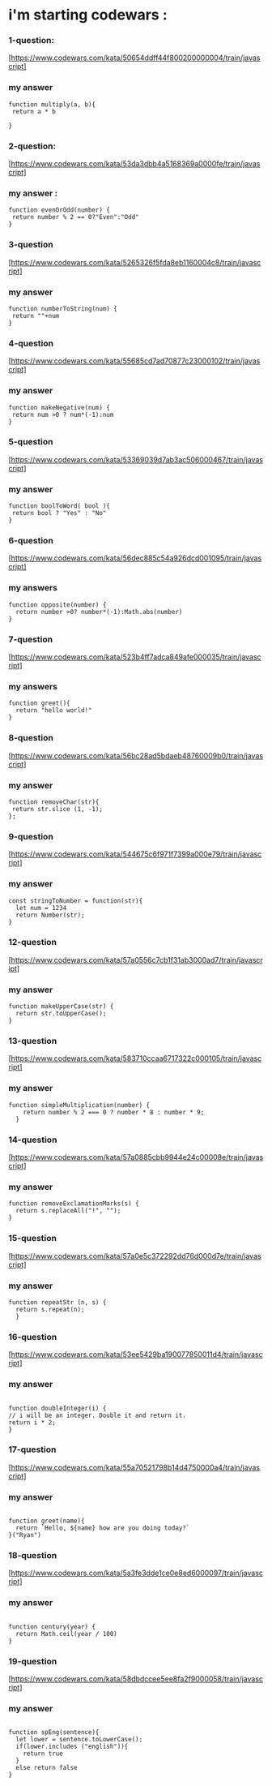 # i'm starting codewars :

### 1-question:
[https://www.codewars.com/kata/50654ddff44f800200000004/train/javascript]


### my answer

``` 
function multiply(a, b){
 return a * b
  
} 
```


### 2-question: 
[https://www.codewars.com/kata/53da3dbb4a5168369a0000fe/train/javascript]
### my answer :

```
function evenOrOdd(number) {
 return number % 2 == 0?"Even":"Odd"
}
```

### 3-question

[https://www.codewars.com/kata/5265326f5fda8eb1160004c8/train/javascript]

### my answer 

```
function numberToString(num) {
 return ""+num
}
```

### 4-question

[https://www.codewars.com/kata/55685cd7ad70877c23000102/train/javascript]

### my answer 

```
function makeNegative(num) {
 return num >0 ? num*(-1):num 
}
```

### 5-question
[https://www.codewars.com/kata/53369039d7ab3ac506000467/train/javascript]
### my answer

```
function boolToWord( bool ){
 return bool ? "Yes" : "No"
}
```

### 6-question
[https://www.codewars.com/kata/56dec885c54a926dcd001095/train/javascript]

### my answers
```
function opposite(number) {
  return number >0? number*(-1):Math.abs(number)
}
```

### 7-question
[https://www.codewars.com/kata/523b4ff7adca849afe000035/train/javascript]

### my answers

```
function greet(){
  return "hello world!"
}
```

### 8-question

[https://www.codewars.com/kata/56bc28ad5bdaeb48760009b0/train/javascript]

### my answer

```
function removeChar(str){
 return str.slice (1, -1);
};
```

### 9-question

[https://www.codewars.com/kata/544675c6f971f7399a000e79/train/javascript]

### my answer

```
const stringToNumber = function(str){
  let num = 1234
  return Number(str);
}

```

### 12-question

[https://www.codewars.com/kata/57a0556c7cb1f31ab3000ad7/train/javascript]

### my answer 

```
function makeUpperCase(str) {
  return str.toUpperCase();
}

```

### 13-question 

[https://www.codewars.com/kata/583710ccaa6717322c000105/train/javascript]

### my answer

```
function simpleMultiplication(number) {
    return number % 2 === 0 ? number * 8 : number * 9;
  }

```

### 14-question 

[https://www.codewars.com/kata/57a0885cbb9944e24c00008e/train/javascript]

### my answer

```
function removeExclamationMarks(s) {
  return s.replaceAll("!", "");
}

```

### 15-question

[https://www.codewars.com/kata/57a0e5c372292dd76d000d7e/train/javascript]

### my answer 

```
function repeatStr (n, s) {
  return s.repeat(n);
  }

  ```

  ### 16-question

  [https://www.codewars.com/kata/53ee5429ba190077850011d4/train/javascript]

  ### my answer

  ```

  function doubleInteger(i) {
  // i will be an integer. Double it and return it.
  return i * 2;
}

```

### 17-question 

[https://www.codewars.com/kata/55a70521798b14d4750000a4/train/javascript]

### my answer 

```

function greet(name){
  return `Hello, ${name} how are you doing today?`
}("Ryan")

```

### 18-question 

[https://www.codewars.com/kata/5a3fe3dde1ce0e8ed6000097/train/javascript]

### my answer 

```

function century(year) {
  return Math.ceil(year / 100)
}

```

### 19-question

[https://www.codewars.com/kata/58dbdccee5ee8fa2f9000058/train/javascript]

### my answer 

```

function spEng(sentence){
  let lower = sentence.toLowerCase();
  if(lower.includes ("english")){
    return true
  }
  else return false
}

```

